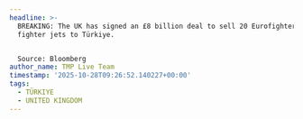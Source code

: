 ```yaml
---
headline: >-
  BREAKING: The UK has signed an £8 billion deal to sell 20 Eurofighter Typhoon
  fighter jets to Türkiye.


  Source: Bloomberg
author_name: TMP Live Team
timestamp: '2025-10-28T09:26:52.140227+00:00'
tags:
  - TÜRKIYE
  - UNITED KINGDOM
---
```


